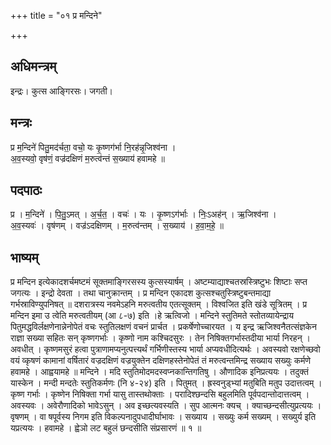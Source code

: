 +++
title = "०१ प्र मन्दिने"

+++
## अधिमन्त्रम्
इन्द्रः। कुत्स आङ्गिरसः। जगती।

## मन्त्रः
प्र म॒न्दिने॑ पितु॒मद॑र्चता॒ वचो॒ यः कृ॒ष्णग॑र्भा नि॒रह॑न्नृ॒जिश्व॑ना ।  
अ॒व॒स्यवो॒ वृष॑णं॒ वज्र॑दक्षिणं म॒रुत्व॑न्तं स॒ख्याय॑ हवामहे ॥

## पदपाठः
प्र । म॒न्दिने॑ । पि॒तु॒ऽमत् । अ॒र्च॒त॒ । वचः॑ । यः । कृ॒ष्णऽग॑र्भाः । निः॒ऽअह॑न् । ऋ॒जिश्व॑ना ।  
अ॒व॒स्यवः॑ । वृष॑णम् । वज्र॑ऽदक्षिणम् । म॒रुत्व॑न्तम् । स॒ख्याय॑ । ह॒वा॒म॒हे॒ ॥

## भाष्यम्
प्र मन्दिन इत्येकादशर्चमष्टमं सूक्तमाङ्गिरसस्य कुत्सस्यार्षम् । अष्टम्याद्याश्चतस्रस्त्रिष्टुभः शिष्टाः सप्त जगत्यः । इन्द्रो देवता । तथा चानुक्रान्तम् । प्र मन्दिन एकादश कुत्सश्चतुस्त्रिष्टुबन्तमाद्या गर्भस्राविण्युपनिषत् ॥ दशरात्रस्य नवमेऽहनि मरुत्वतीय एतत्सूक्तम् । विश्वजित इति खंडे सूत्रितम् । प्र मन्दिन इमा उ त्वेति मरुत्वतीयम् (आ ८-७) इति ।हे ऋत्विजो । मन्दिने स्तुतिमते स्तोतव्यायेन्द्राय पितुमद्धविर्लक्षणेनान्नेनोपेतं वचः स्तुतिलक्षणं वचनं प्रार्चत । प्रकर्षेणोच्चारयत । य इन्द्र ऋजिश्वनैतत्संज्ञकेन राज्ञा सख्या सहितः सन् कृष्णगर्भाः । कृष्णो नाम कश्चिदसुरः । तेन निषिक्तगर्भास्तदीया भार्या निरहन् । अवधीत् । कृष्णमसुरं हत्वा पुत्राणामप्यनुत्पत्त्यर्थं गर्भिणीस्तस्य भार्या अप्यवधीदित्यर्थः । अवस्यवो रक्षणेच्छवो वयं व्कृषणं कामानां वर्षितारं वज्रदक्षिणं वज्रयुक्तेन दक्षिणहस्तेनोपेतं तं मरुत्वन्तमिन्द्र सख्याय सख्युः कर्मणे हवामहे । आह्वयामहे ॥ मन्दिने । मदि स्तुतिमोदमदस्वप्नकान्तिगतिषु । औणादिक इनिप्रत्ययः । तदुक्तं यास्केन । मन्दी मन्दतेः स्तुतिकर्मणः (नि ४-२४) इति । पितुमत् । ह्रस्वनुड्भ्यां मतुबिति मतुप उदात्तत्वम् । कृष्ण गर्भाः । कृष्णेन निषिक्ता गर्भा यासु तास्तथोक्ताः । परादिश्छन्दसि बहुलमिति पूर्वपदान्तोदात्तत्वम् । अवस्यवः । अवेरौणादिको भावेऽसुन् । अव इच्छत्यवस्यति । सुप आत्मनः क्यच् । क्याच्छन्दसीत्युप्रत्ययः । वृषणम् । वा षपूर्वस्य निगम इति विकल्पनादुपधादीर्घाभावः । सख्याय । सख्युः कर्म सख्यम् । सख्युर्य इति यप्रत्ययः । हवामहे । ह्वेञो लट बहुलं छन्दसीति संप्रसारणं ॥ १ ॥